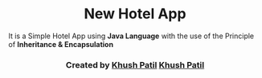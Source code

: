 <h1 align="center"> New Hotel App </h1>

It is a Simple Hotel App using **Java Language** with the use of the Principle of **Inheritance & Encapsulation**

<h3 align="center"> Created by <a href="https://github.com/KhushP786"><b>Khush Patil</b></a> <a href="https://github.com/AssassinK786"><b>Khush Patil</b></a> </h3>
